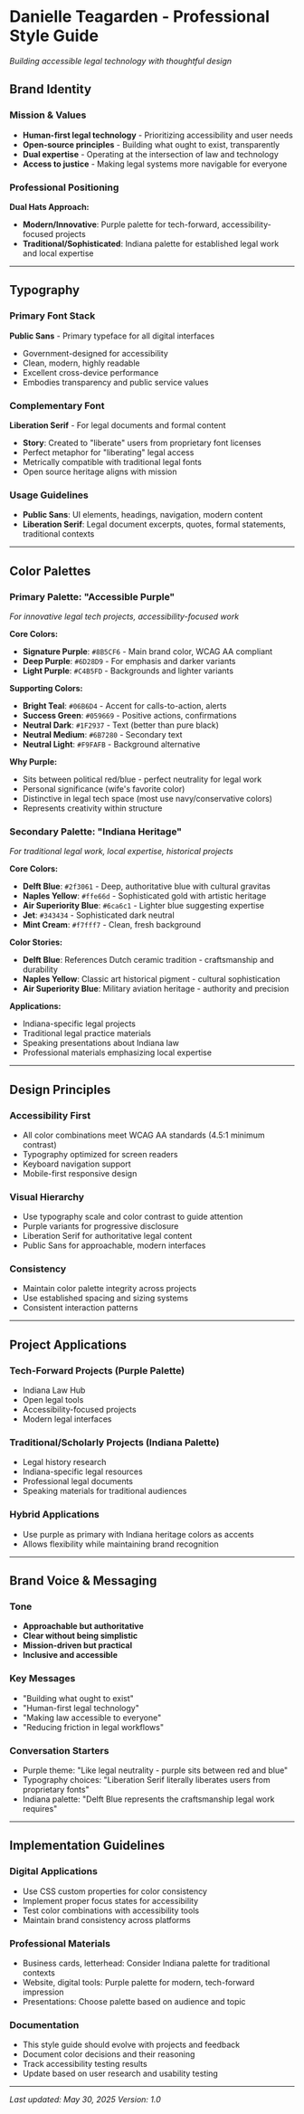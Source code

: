 # Danielle Teagarden - Professional Style Guide

*Building accessible legal technology with thoughtful design*

## Brand Identity

### Mission & Values
- **Human-first legal technology** - Prioritizing accessibility and user needs
- **Open-source principles** - Building what ought to exist, transparently
- **Dual expertise** - Operating at the intersection of law and technology
- **Access to justice** - Making legal systems more navigable for everyone

### Professional Positioning
**Dual Hats Approach:**
- **Modern/Innovative**: Purple palette for tech-forward, accessibility-focused projects
- **Traditional/Sophisticated**: Indiana palette for established legal work and local expertise

---

## Typography

### Primary Font Stack
**Public Sans** - Primary typeface for all digital interfaces
- Government-designed for accessibility
- Clean, modern, highly readable
- Excellent cross-device performance
- Embodies transparency and public service values

### Complementary Font
**Liberation Serif** - For legal documents and formal content
- **Story**: Created to "liberate" users from proprietary font licenses
- Perfect metaphor for "liberating" legal access
- Metrically compatible with traditional legal fonts
- Open source heritage aligns with mission

### Usage Guidelines
- **Public Sans**: UI elements, headings, navigation, modern content
- **Liberation Serif**: Legal document excerpts, quotes, formal statements, traditional contexts

---

## Color Palettes

### Primary Palette: "Accessible Purple"
*For innovative legal tech projects, accessibility-focused work*

**Core Colors:**
- **Signature Purple**: `#8B5CF6` - Main brand color, WCAG AA compliant
- **Deep Purple**: `#6D28D9` - For emphasis and darker variants
- **Light Purple**: `#C4B5FD` - Backgrounds and lighter variants

**Supporting Colors:**
- **Bright Teal**: `#06B6D4` - Accent for calls-to-action, alerts
- **Success Green**: `#059669` - Positive actions, confirmations
- **Neutral Dark**: `#1F2937` - Text (better than pure black)
- **Neutral Medium**: `#6B7280` - Secondary text
- **Neutral Light**: `#F9FAFB` - Background alternative

**Why Purple:**
- Sits between political red/blue - perfect neutrality for legal work
- Personal significance (wife's favorite color)
- Distinctive in legal tech space (most use navy/conservative colors)
- Represents creativity within structure

### Secondary Palette: "Indiana Heritage"
*For traditional legal work, local expertise, historical projects*

**Core Colors:**
- **Delft Blue**: `#2f3061` - Deep, authoritative blue with cultural gravitas
- **Naples Yellow**: `#ffe66d` - Sophisticated gold with artistic heritage
- **Air Superiority Blue**: `#6ca6c1` - Lighter blue suggesting expertise
- **Jet**: `#343434` - Sophisticated dark neutral
- **Mint Cream**: `#f7fff7` - Clean, fresh background

**Color Stories:**
- **Delft Blue**: References Dutch ceramic tradition - craftsmanship and durability
- **Naples Yellow**: Classic art historical pigment - cultural sophistication
- **Air Superiority Blue**: Military aviation heritage - authority and precision

**Applications:**
- Indiana-specific legal projects
- Traditional legal practice materials
- Speaking presentations about Indiana law
- Professional materials emphasizing local expertise

---

## Design Principles

### Accessibility First
- All color combinations meet WCAG AA standards (4.5:1 minimum contrast)
- Typography optimized for screen readers
- Keyboard navigation support
- Mobile-first responsive design

### Visual Hierarchy
- Use typography scale and color contrast to guide attention
- Purple variants for progressive disclosure
- Liberation Serif for authoritative legal content
- Public Sans for approachable, modern interfaces

### Consistency
- Maintain color palette integrity across projects
- Use established spacing and sizing systems
- Consistent interaction patterns

---

## Project Applications

### Tech-Forward Projects (Purple Palette)
- Indiana Law Hub
- Open legal tools
- Accessibility-focused projects
- Modern legal interfaces

### Traditional/Scholarly Projects (Indiana Palette)
- Legal history research
- Indiana-specific legal resources
- Professional legal documents
- Speaking materials for traditional audiences

### Hybrid Applications
- Use purple as primary with Indiana heritage colors as accents
- Allows flexibility while maintaining brand recognition

---

## Brand Voice & Messaging

### Tone
- **Approachable but authoritative**
- **Clear without being simplistic**
- **Mission-driven but practical**
- **Inclusive and accessible**

### Key Messages
- "Building what ought to exist"
- "Human-first legal technology"
- "Making law accessible to everyone"
- "Reducing friction in legal workflows"

### Conversation Starters
- Purple theme: "Like legal neutrality - purple sits between red and blue"
- Typography choices: "Liberation Serif literally liberates users from proprietary fonts"
- Indiana palette: "Delft Blue represents the craftsmanship legal work requires"

---

## Implementation Guidelines

### Digital Applications
- Use CSS custom properties for color consistency
- Implement proper focus states for accessibility
- Test color combinations with accessibility tools
- Maintain brand consistency across platforms

### Professional Materials
- Business cards, letterhead: Consider Indiana palette for traditional contexts
- Website, digital tools: Purple palette for modern, tech-forward impression
- Presentations: Choose palette based on audience and topic

### Documentation
- This style guide should evolve with projects and feedback
- Document color decisions and their reasoning
- Track accessibility testing results
- Update based on user research and usability testing

---

*Last updated: May 30, 2025*
*Version: 1.0*
